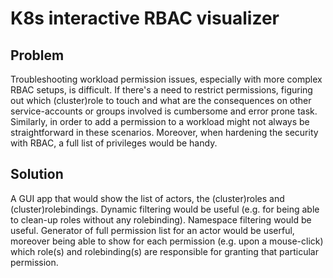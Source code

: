 # K8s interactive RBAC visualizer

## Problem

Troubleshooting workload permission issues, especially with more complex RBAC setups, is difficult. If there's a need to restrict permissions, figuring out which (cluster)role to touch and what are the consequences on other service-accounts or groups involved is cumbersome and error prone task. Similarly, in order to add a permission to a workload might not always be straightforward in these scenarios. Moreover, when hardening the security with RBAC, a full list of privileges would be handy.

## Solution

A GUI app that would show the list of actors, the (cluster)roles and (cluster)rolebindings. Dynamic filtering would be useful (e.g. for being able to clean-up roles without any rolebinding). Namespace filtering would be useful. Generator of full permission list for an actor would be userful, moreover being able to show for each permission (e.g. upon a mouse-click) which role(s) and rolebinding(s) are responsible for granting that particular permission.
